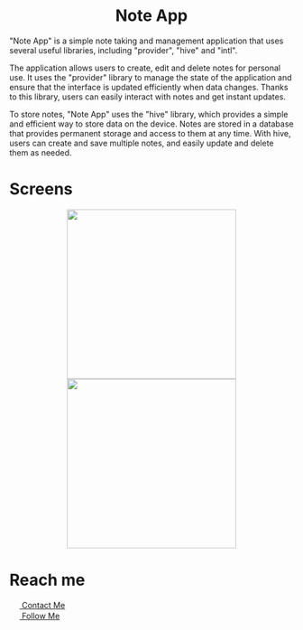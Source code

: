 <h1 align = "center"> Note App </h1>

"Note App" is a simple note taking and management application that uses several useful libraries, including "provider", "hive" and "intl".

The application allows users to create, edit and delete notes for personal use. It uses the "provider" library to manage the state of the application and ensure that the interface is updated efficiently when data changes. Thanks to this library, users can easily interact with notes and get instant updates.

To store notes, "Note App" uses the "hive" library, which provides a simple and efficient way to store data on the device. Notes are stored in a database that provides permanent storage and access to them at any time. With hive, users can create and save multiple notes, and easily update and delete them as needed.
# Screens
<div align = "center">
  <img src = "https://github.com/TashM26/Note-App/assets/137183001/e29f8455-6f27-4e0f-a5eb-6e214587f2d8" width = "300">
  <img src = "https://github.com/TashM26/Note-App/assets/137183001/19a2c443-00e5-414a-aae8-815353e3c85f" width = "300">
</div>

# Reach me
<div>
    <a href="mailto:tashdevteam@gmail.com">
      <img src="https://www.pngmart.com/files/16/Gmail-Logo-PNG-Transparent-Image.png" width = "18" height = "14" />
      <span>Contact Me</span>
    </a>
</div>

<div>
    <a href="https://www.instagram.com/m26_tash">
      <img src="https://assets.stickpng.com/thumbs/580b57fcd9996e24bc43c521.png" width = "18" height = "16"/>
      <span>Follow Me</span>
    </a>
</div>
